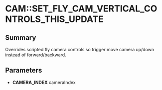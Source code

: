 # CAM::SET_FLY_CAM_VERTICAL_CONTROLS_THIS_UPDATE

## Summary
Overrides scripted fly camera controls so trigger move camera up/down instead of forward/backward.

## Parameters
* **CAMERA_INDEX** cameraIndex